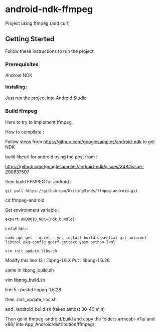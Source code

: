 # android-ndk-ffmpeg

Project using ffmpeg (and curl)

## Getting Started

Follow these instructions to run the project

### Prerequisites

Android NDK

#### Installing :

Just run the project into Android Studio


















### Build ffmpeg

Here to try to implement ffmpeg.

How to compilate : 

Follow steps from https://github.com/googlesamples/android-ndk
to get NDK

build libcurl for android using the post from :

https://github.com/googlesamples/android-ndk/issues/348#issue-200637507

then build FFMPEG for android :

```
git pull https://github.com/WritingMinds/ffmpeg-android.git
```

cd ffmpeg-android

Set environment variable :

```
export ANDROID_NDK={ndk_bundle}
```

install libs :

```
sudo apt-get --quiet --yes install build-essential git autoconf libtool pkg-config gperf gettext yasm python-lxml
```

```
vim init_update_libs.sh 
```
Modify this line 13 : libpng-1.6.X
Put : libpng-1.6.28

same in libpng_build.sh

vim libpng_build.sh

line 5 : pushd libpng-1.6.28

then ./init_update_libs.sh

and ./android_build.sh (takes almost 30-40 min)



Then go in ffmpeg-android/build and copy the folders armeabi-v7a/ and x86/ into
App_Android/distribution/ffmpeg/
